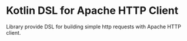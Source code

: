 # Kotlin DSL for Apache HTTP Client
Library provide DSL for building simple http requests with Apache HTTP client.  